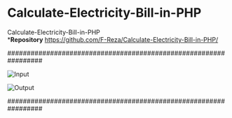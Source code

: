 # Calculate-Electricity-Bill-in-PHP
Calculate-Electricity-Bill-in-PHP  
***Repository** https://github.com/F-Reza/Calculate-Electricity-Bill-in-PHP/

#################################################################

![Input](https://user-images.githubusercontent.com/75982069/114002438-aff06280-987e-11eb-98ba-16dae3127dd6.PNG)
  
  
  
![Output](https://user-images.githubusercontent.com/75982069/114002454-b383e980-987e-11eb-99ec-0bb2b238efa5.PNG)

#################################################################
